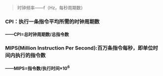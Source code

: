 >时钟频率——f（Hz，每秒周期数）
>
### CPI：执行一条指令平均所需的时钟周期数
#### ——CPI=总时钟周期数/总指令数

### MIPS(Million Instruction Per Second):百万条指令每秒，即单位时间内执行的指令数
#### ——MIPS=指令数/执行时间×10$^6$


<!--stackedit_data:
eyJoaXN0b3J5IjpbLTExMDIwMjQ2NzRdfQ==
-->